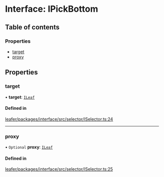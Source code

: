 # Interface: IPickBottom

## Table of contents

### Properties

- [target](IPickBottom.md#target)
- [proxy](IPickBottom.md#proxy)

## Properties

### target

• **target**: [`ILeaf`](ILeaf.md)

#### Defined in

[leafer/packages/interface/src/selector/ISelector.ts:24](https://github.com/leaferjs/leafer/blob/0c6b9de/packages/interface/src/selector/ISelector.ts#L24)

___

### proxy

• `Optional` **proxy**: [`ILeaf`](ILeaf.md)

#### Defined in

[leafer/packages/interface/src/selector/ISelector.ts:25](https://github.com/leaferjs/leafer/blob/0c6b9de/packages/interface/src/selector/ISelector.ts#L25)
